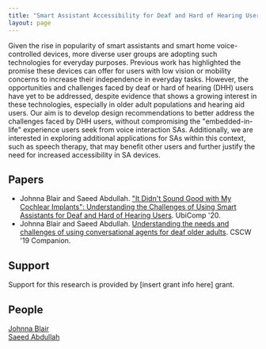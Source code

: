 ```yaml
---
title: "Smart Assistant Accessibility for Deaf and Hard of Hearing Users" # TODO: review project title
layout: page
---
```


<div class="row">
    <div class="col-md-12">
        <div class="col-xs-offset-1 col-md-10">
            <!-- TODO: find header image (at least 1000 x 527)
                Note: Please be mindful of licensing permissions. The Noun Project (https://thenounproject.com/),
                FreePik (https://www.freepik.com/) and Adobe Stock (https://stock.adobe.com/) are great places to start!
                Google Image results licensed under Creative Commons are also acceptable.
            -->
        </div>
    </div>
</div>

<!-- TODO: review description of project & add external links as needed -->

Given the rise in popularity of smart assistants and smart home voice-controlled devices, more diverse user groups are adopting such technologies for everyday purposes.  Previous work has highlighted the promise these devices can offer for users with low vision or mobility concerns to increase their independence in everyday tasks.  However, the opportunities and challenges faced by deaf or hard of hearing (DHH) users have yet to be addressed, despite evidence that shows a growing interest in these technologies, especially in older adult populations and hearing aid users.  Our aim is to develop design recommendations to better address the challenges faced by DHH users, without compromising the "embedded-in-life" experience users seek from voice interaction SAs. Additionally, we are interested in exploring additional applications for SAs within this context, such as speech therapy, that may benefit other users and further justify the need for increased accessibility in SA devices.

## Papers ##
<!-- TODO: update list of resulting publications -->

* Johnna Blair and Saeed Abdullah.
["It Didn't Sound Good with My Cochlear Implants": Understanding the Challenges of Using Smart Assistants for Deaf and Hard of Hearing Users][ubicomp-2020].
UbiComp '20.
* Johnna Blair and Saeed Abdullah.
[Understanding the needs and challenges of using conversational agents for deaf older adults][cscw-poster-2019].
CSCW '19 Companion.

## Support ##
<!-- TODO: list funding sources (if applicable) -->

Support for this research is provided by [insert grant info here] grant.

## People ##
<!-- TODO: add collaborators (if applicable) -->

[Johnna Blair](https://johnnablair.weebly.com)  
[Saeed Abdullah](https://saeedabdullah.com)

[ubicomp-2020]: /files/pubs/johnna-ubicomp-2020-12.pdf
[cscw-poster-2019]: /404.markdown
